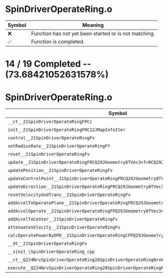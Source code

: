 # SpinDriverOperateRing.o
| Symbol | Meaning 
| ------------- | ------------- 
| :x: | Function has not yet been started or is not matching. 
| :white_check_mark: | Function is completed. 


# 14 / 19 Completed -- (73.68421052631578%)
# SpinDriverOperateRing.o
| Symbol | Decompiled? |
| ------------- | ------------- |
| `__ct__21SpinDriverOperateRingFPCc` | :white_check_mark: |
| `init__21SpinDriverOperateRingFRC12JMapInfoIter` | :white_check_mark: |
| `control__21SpinDriverOperateRingFv` | :white_check_mark: |
| `setRadiusRate__21SpinDriverOperateRingFf` | :white_check_mark: |
| `reset__21SpinDriverOperateRingFv` | :white_check_mark: |
| `update__21SpinDriverOperateRingFRCQ29JGeometry8TVec3<f>RCQ29JGeometry8TVec3<f>` | :white_check_mark: |
| `updatePosition__21SpinDriverOperateRingFv` | :x: |
| `updateControlPoint__21SpinDriverOperateRingFRCQ29JGeometry8TVec3<f>` | :x: |
| `updateDirection__21SpinDriverOperateRingFRCQ29JGeometry8TVec3<f>` | :x: |
| `resetVelocityAndTrans__21SpinDriverOperateRingFv` | :white_check_mark: |
| `addAccelToOperatePlane__21SpinDriverOperateRingFRCQ29JGeometry8TVec3<f>` | :white_check_mark: |
| `addAccelOperate__21SpinDriverOperateRingFPQ29JGeometry8TVec3<f>RCQ29JGeometry8TVec3<f>` | :x: |
| `addAccelToCenter__21SpinDriverOperateRingFv` | :white_check_mark: |
| `attenuateVelocity__21SpinDriverOperateRingFv` | :white_check_mark: |
| `calcOperatePowerByDPD__21SpinDriverOperateRingCFPQ29JGeometry8TVec3<f>` | :x: |
| `__dt__21SpinDriverOperateRingFv` | :white_check_mark: |
| `__sinit_\SpinDriverOperateRing_cpp` | :white_check_mark: |
| `__ct__Q224NrvSpinDriverOperateRing28SpinDriverOperateRingNrvWaitFv` | :white_check_mark: |
| `execute__Q224NrvSpinDriverOperateRing28SpinDriverOperateRingNrvWaitCFP5Spine` | :white_check_mark: |
